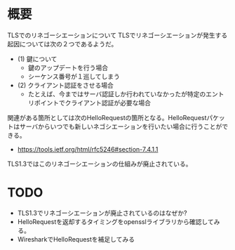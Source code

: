 # 概要
TLSでのリネゴーシエーションについて
TLSでリネゴーシエーションが発生する起因については次の２つであるようだ。
- (1) 鍵について
  - 鍵のアップデートを行う場合
  - シーケンス番号が１巡してしまう
- (2) クライアント認証をさせる場合
  - たとえば、今まではサーバ認証しか行われていなかったが特定のエントリポイントでクライアント認証が必要な場合

関連がある箇所としては次のHelloRequestの箇所となる。HelloRequestパケットはサーバからいつでも新しいネゴシエーションを行いたい場合に行うことができる。
- https://tools.ietf.org/html/rfc5246#section-7.4.1.1

TLS1.3ではこのリネゴーシエーションの仕組みが廃止されている。

# TODO
- TLS1.3でリネゴーシエーションが廃止されているのはなぜか?
- HelloRequestを返却するタイミングをopensslライブラリから確認してみる。
- WiresharkでHelloRequestを補足してみる
